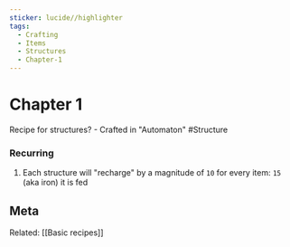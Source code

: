 ```yaml
---
sticker: lucide//highlighter
tags:
  - Crafting
  - Items
  - Structures
  - Chapter-1
---
```

# Chapter 1
Recipe for structures? - Crafted in "Automaton" #Structure 

### Recurring
1. Each structure will "recharge" by a magnitude of `10` for every item:  `15` (aka iron) it is fed

## Meta
Related: [[Basic recipes]]